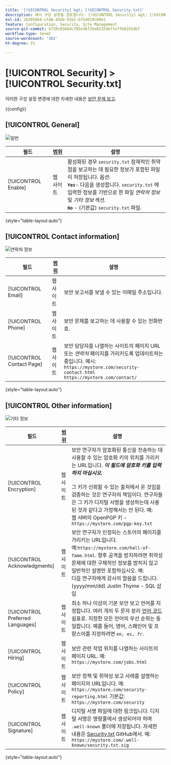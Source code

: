 ```yaml
---
title: '[!UICONTROL Security] &gt; [!UICONTROL Security.txt]'
description: 에서 구성 설정을 검토합니다. [!UICONTROL Security] &gt; [!UICONTROL Security.txt] 상거래 관리자의 페이지입니다.
exl-id: 26385864-cfd8-456b-91b2-bf5d019c09e1
feature: Configuration, Security, Site Management
source-git-commit: b710c0368dc765e3bf25e82324bffe7fb8192dbf
workflow-type: tm+mt
source-wordcount: '362'
ht-degree: 1%

---
```


# [!UICONTROL Security] > [!UICONTROL Security.txt]

이러한 구성 설정 변경에 대한 자세한 내용은 [보안 문제 보고](../../systems/security-issue-reporting.md).

{{config}}

## [!UICONTROL General]

![일반](./assets/txt-general.png)<!-- zoom -->

| 필드 | [범위](../../getting-started/websites-stores-views.md#scope-settings) | 설명 |
|--- |--- |--- |
| [!UICONTROL Enable] | 웹 사이트 | 활성화된 경우 `security.txt` 잠재적인 취약점을 보고하는 데 필요한 정보가 포함된 파일이 저장됩니다. 옵션:<br />**`Yes`**- 다음을 생성합니다. `security.txt` 에 입력한 정보를 기반으로 한 파일 _연락처 정보_ 및 _기타 정보_ 섹션.<br />**`No`** - (기본값) `security.txt` 파일. |

{style="table-layout:auto"}

## [!UICONTROL Contact information]

![연락처 정보](./assets/txt-contact-info.png)<!-- zoom -->

| 필드 | [범위](../../getting-started/websites-stores-views.md#scope-settings) | 설명 |
|--- |--- |--- |
| [!UICONTROL Email] | 웹 사이트 | 보안 보고서를 보낼 수 있는 이메일 주소입니다. |
| [!UICONTROL Phone] | 웹 사이트 | 보안 문제를 보고하는 데 사용할 수 있는 전화번호. |
| [!UICONTROL Contact Page] | 웹 사이트 | 보안 담당자를 나열하는 사이트의 페이지 URL 또는 _연락처_ 페이지를 가리키도록 업데이트하는 중입니다. 예시: <br/>`https://mystore.com/security-contact.html`<br/>`https://mystore.com/contact/` |

{style="table-layout:auto"}

## [!UICONTROL Other information]

![기타 정보](./assets/txt-other-info.png)<!-- zoom -->

| 필드 | [범위](../../getting-started/websites-stores-views.md#scope-settings) | 설명 |
|--- |--- |--- |
| [!UICONTROL Encryption] | 웹 사이트 | 보안 연구자가 암호화된 통신을 전송하는 데 사용할 수 있는 암호화 키의 위치를 가리키는 URL입니다. _**이 필드에 암호화 키를 입력하지 마십시오.**_ <br/><br/>그 키가 신뢰할 수 있는 출처에서 온 것임을 검증하는 것은 연구자의 책임이다. 연구자들은 그 키가 디지털 서명을 생성하는데 사용된 것과 같다고 가정해서는 안 된다. 예:<br />웹 서버의 OpenPGP 키 - `https://mystore.com/pgp-key.txt` |
| [!UICONTROL Acknowledgments] | 웹 사이트 | 보안 연구자가 인정되는 스토어의 페이지를 가리키는 URL입니다. 예:`https://mystore.com/hall-of-fame.html`. 향후 공격을 방지하려면 취약성 문제에 대한 구체적인 정보를 밝히지 않고 일반적인 설명만 포함하십시오. 예:<br />다음 연구자에게 감사의 말씀을 드립니다.<br />(yyyy/mm/dd) Justin Thyme - SQL 삽입 |
| [!UICONTROL Preferred Languages] | 웹 사이트 | 최소 하나 이상의 기본 보안 보고 언어를 지정합니다. 여러 개의 두 문자 분리 [언어 코드](https://en.wikipedia.org/wiki/List_of_ISO_639-1_codes) 쉼표로. 지정한 모든 언어의 우선 순위는 동일합니다. 예를 들어, 영어, 스페인어 및 프랑스어를 지정하려면 `en, es, fr`. |
| [!UICONTROL Hiring] | 웹 사이트 | 보안 관련 작업 위치를 나열하는 사이트의 페이지 URL. 예: `https://mystore.com/jobs.html` |
| [!UICONTROL Policy] | 웹 사이트 | 보안 정책 및 취약성 보고 사례를 설명하는 페이지의 URL입니다. 예: `https://mystore.com/security-reporting.html` 기본값: `https://mystore.com/security` |
| [!UICONTROL Signature] | 웹 사이트 | 디지털 서명 파일에 대한 링크입니다. 디지털 서명은 명령줄에서 생성되어야 하며 `.well-known` 폴더에 저장됩니다. 자세한 내용은 [Security.txt](https://github.com/magento/security-package/blob/1.0-develop/Securitytxt/README.md) GitHub에서. 예: `https://mystore.com/.well-known/security.txt.sig` |

{style="table-layout:auto"}
